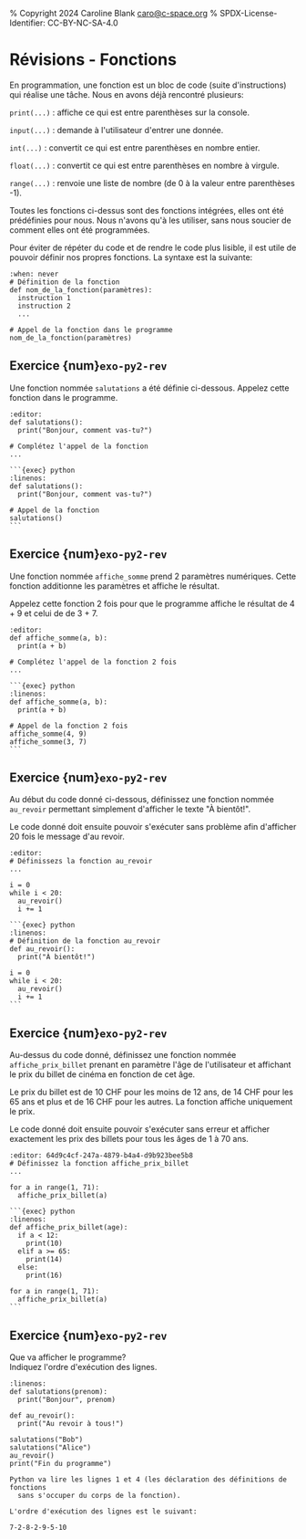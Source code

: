 % Copyright 2024 Caroline Blank <caro@c-space.org>
% SPDX-License-Identifier: CC-BY-NC-SA-4.0

# Révisions - Fonctions


En programmation, une fonction est un bloc de code (suite d'instructions) qui
réalise une tâche. Nous en avons déjà rencontré plusieurs:

`print(...)`
: affiche ce qui est entre parenthèses sur la console.

`input(...)`
: demande à l'utilisateur d'entrer une donnée.

`int(...)`
: convertit ce qui est entre parenthèses en nombre entier.

`float(...)`
: convertit ce qui est entre parenthèses en nombre à virgule.

`range(...)`
: renvoie une liste de nombre (de 0 à la valeur entre parenthèses -1).

Toutes les fonctions ci-dessus sont des fonctions intégrées, elles ont été
prédéfinies pour nous. Nous n'avons qu'à les utiliser, sans nous soucier de
comment elles ont été programmées.

Pour éviter de répéter du code et de rendre le code plus lisible, il est utile
de pouvoir définir nos propres fonctions. La syntaxe est la suivante:

```{exec} python
:when: never
# Définition de la fonction
def nom_de_la_fonction(paramètres):
  instruction 1
  instruction 2
  ...

# Appel de la fonction dans le programme
nom_de_la_fonction(paramètres)
```

## Exercice {num}`exo-py2-rev`

Une fonction nommée `salutations` a été définie ci-dessous. Appelez cette
fonction dans le programme.

```{exec} python
:editor:
def salutations():
  print("Bonjour, comment vas-tu?")

# Complétez l'appel de la fonction
...
```

````{solution}
```{exec} python
:linenos:
def salutations():
  print("Bonjour, comment vas-tu?")

# Appel de la fonction
salutations()
```
````

## Exercice {num}`exo-py2-rev`

Une fonction nommée `affiche_somme` prend 2 paramètres numériques. Cette
fonction additionne les paramètres et affiche le résultat.

Appelez cette fonction 2 fois pour que le programme affiche le résultat de
4 + 9 et celui de de 3 + 7.

```{exec} python
:editor:
def affiche_somme(a, b):
  print(a + b)

# Complétez l'appel de la fonction 2 fois
...
```

````{solution}
```{exec} python
:linenos:
def affiche_somme(a, b):
  print(a + b)

# Appel de la fonction 2 fois
affiche_somme(4, 9)
affiche_somme(3, 7)
```
````

## Exercice {num}`exo-py2-rev`

Au début du code donné ci-dessous, définissez une fonction nommée `au_revoir`
permettant simplement d'afficher le texte "À bientôt!".

Le code donné doit ensuite pouvoir s'exécuter sans problème afin d'afficher
20 fois le message d'au revoir.

```{exec} python
:editor:
# Définissezs la fonction au_revoir
...

i = 0
while i < 20:
  au_revoir()
  i += 1
```

````{solution}
```{exec} python
:linenos:
# Définition de la fonction au_revoir
def au_revoir():
  print("À bientôt!")

i = 0
while i < 20:
  au_revoir()
  i += 1
```
````

## Exercice {num}`exo-py2-rev`

Au-dessus du code donné, définissez une fonction nommée `affiche_prix_billet`
prenant en paramètre l'âge de l'utilisateur et affichant le prix du billet de
cinéma en fonction de cet âge.

Le prix du billet est de 10 CHF pour les moins de 12 ans, de 14 CHF pour les
65 ans et plus et de 16 CHF pour les autres. La fonction affiche uniquement le
prix.

Le code donné doit ensuite pouvoir s'exécuter sans erreur et afficher exactement
les prix des billets pour tous les âges de 1 à 70 ans.

```{exec} python
:editor: 64d9c4cf-247a-4879-b4a4-d9b923bee5b8
# Définissez la fonction affiche_prix_billet
...

for a in range(1, 71):
  affiche_prix_billet(a)
```

````{solution}
```{exec} python
:linenos:
def affiche_prix_billet(age):
  if a < 12:
    print(10)
  elif a >= 65:
    print(14)
  else:
    print(16)

for a in range(1, 71):
  affiche_prix_billet(a)
```
````

## Exercice {num}`exo-py2-rev`

Que va afficher le programme?\
Indiquez l'ordre d'exécution des lignes.

```{exec} python
:linenos:
def salutations(prenom):
  print("Bonjour", prenom)

def au_revoir():
  print("Au revoir à tous!")

salutations("Bob")
salutations("Alice")
au_revoir()
print("Fin du programme")
```

```{solution}
Python va lire les lignes 1 et 4 (les déclaration des définitions de fonctions
  sans s'occuper du corps de la fonction).

L'ordre d'exécution des lignes est le suivant:

7-2-8-2-9-5-10
```
